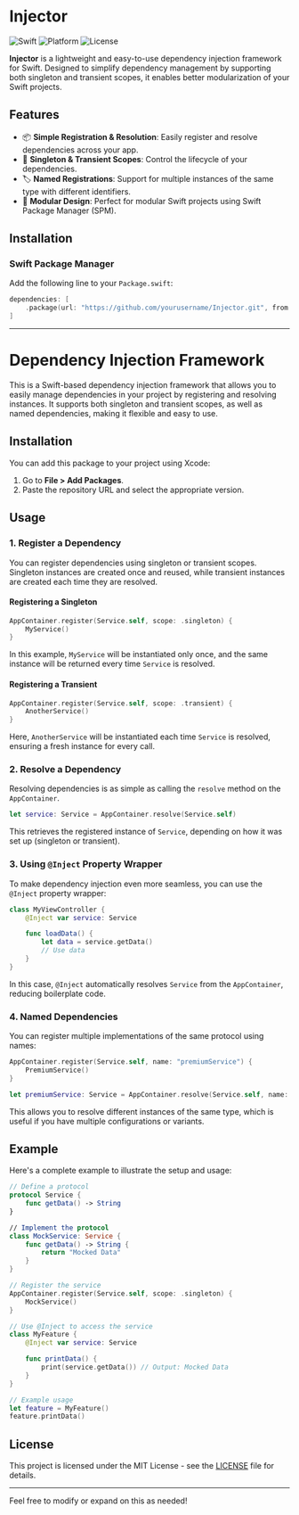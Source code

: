 # Injector

![Swift](https://img.shields.io/badge/Swift-5.7%2B-orange.svg)
![Platform](https://img.shields.io/badge/Platform-iOS%20|%20macOS%20|%20tvOS%20|%20watchOS-blue.svg)
![License](LICENSE)

**Injector** is a lightweight and easy-to-use dependency injection framework for Swift. Designed to simplify dependency management by supporting both singleton and transient scopes, it enables better modularization of your Swift projects.

## Features

- 📦 **Simple Registration & Resolution**: Easily register and resolve dependencies across your app.
- 🔄 **Singleton & Transient Scopes**: Control the lifecycle of your dependencies.
- 🏷 **Named Registrations**: Support for multiple instances of the same type with different identifiers.
- 🧩 **Modular Design**: Perfect for modular Swift projects using Swift Package Manager (SPM).

## Installation

### Swift Package Manager

Add the following line to your `Package.swift`:

```swift
dependencies: [
    .package(url: "https://github.com/yourusername/Injector.git", from: "1.0.0")
]
```

---

# Dependency Injection Framework

This is a Swift-based dependency injection framework that allows you to easily manage dependencies in your project by registering and resolving instances. It supports both singleton and transient scopes, as well as named dependencies, making it flexible and easy to use.

## Installation

You can add this package to your project using Xcode:

1. Go to **File > Add Packages**.
2. Paste the repository URL and select the appropriate version.

## Usage

### 1. Register a Dependency

You can register dependencies using singleton or transient scopes. Singleton instances are created once and reused, while transient instances are created each time they are resolved.

#### Registering a Singleton

```swift
AppContainer.register(Service.self, scope: .singleton) {
    MyService()
}
```

In this example, `MyService` will be instantiated only once, and the same instance will be returned every time `Service` is resolved.

#### Registering a Transient

```swift
AppContainer.register(Service.self, scope: .transient) {
    AnotherService()
}
```

Here, `AnotherService` will be instantiated each time `Service` is resolved, ensuring a fresh instance for every call.

### 2. Resolve a Dependency

Resolving dependencies is as simple as calling the `resolve` method on the `AppContainer`.

```swift
let service: Service = AppContainer.resolve(Service.self)
```

This retrieves the registered instance of `Service`, depending on how it was set up (singleton or transient).

### 3. Using `@Inject` Property Wrapper

To make dependency injection even more seamless, you can use the `@Inject` property wrapper:

```swift
class MyViewController {
    @Inject var service: Service

    func loadData() {
        let data = service.getData()
        // Use data
    }
}
```

In this case, `@Inject` automatically resolves `Service` from the `AppContainer`, reducing boilerplate code.

### 4. Named Dependencies

You can register multiple implementations of the same protocol using names:

```swift
AppContainer.register(Service.self, name: "premiumService") {
    PremiumService()
}

let premiumService: Service = AppContainer.resolve(Service.self, name: "premiumService")
```

This allows you to resolve different instances of the same type, which is useful if you have multiple configurations or variants.

## Example

Here's a complete example to illustrate the setup and usage:

```swift
// Define a protocol
protocol Service {
    func getData() -> String
}

// Implement the protocol
class MockService: Service {
    func getData() -> String {
        return "Mocked Data"
    }
}

// Register the service
AppContainer.register(Service.self, scope: .singleton) {
    MockService()
}

// Use @Inject to access the service
class MyFeature {
    @Inject var service: Service

    func printData() {
        print(service.getData()) // Output: Mocked Data
    }
}

// Example usage
let feature = MyFeature()
feature.printData()
```

## License

This project is licensed under the MIT License - see the [LICENSE](LICENSE) file for details.

--- 

Feel free to modify or expand on this as needed!

